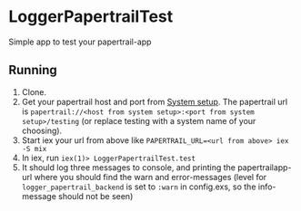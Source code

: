 # LoggerPapertrailTest

Simple app to test your papertrail-app

## Running

1. Clone.
2. Get your papertrail host and port from [System setup](https://papertrailapp.com/systems/setup).
The papertrail url is `papertrail://<host from system setup>:<port from system setup>/testing` (or replace testing with a system name of your choosing).
3. Start iex your url from above like `PAPERTRAIL_URL=<url from above> iex -S mix`
4. In iex, run `iex(1)> LoggerPapertrailTest.test`
5. It should log three messages to console, and printing the papertrailapp-url where you should find the warn and error-messages (level for `logger_papertrail_backend` is set to `:warn` in config.exs, so the info-message should not be seen)
